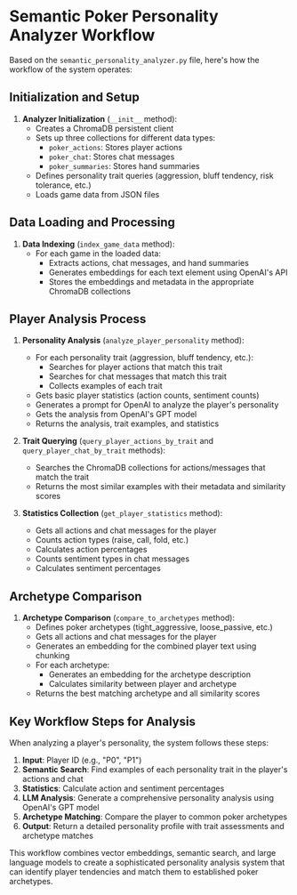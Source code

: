 # Semantic Poker Personality Analyzer Workflow

Based on the `semantic_personality_analyzer.py` file, here's how the workflow of the system operates:

## Initialization and Setup

1. **Analyzer Initialization** (`__init__` method):
   - Creates a ChromaDB persistent client
   - Sets up three collections for different data types:
     - `poker_actions`: Stores player actions
     - `poker_chat`: Stores chat messages
     - `poker_summaries`: Stores hand summaries
   - Defines personality trait queries (aggression, bluff tendency, risk tolerance, etc.)
   - Loads game data from JSON files

## Data Loading and Processing

1. **Data Indexing** (`index_game_data` method):
   - For each game in the loaded data:
     - Extracts actions, chat messages, and hand summaries
     - Generates embeddings for each text element using OpenAI's API
     - Stores the embeddings and metadata in the appropriate ChromaDB collections

## Player Analysis Process

1. **Personality Analysis** (`analyze_player_personality` method):

   - For each personality trait (aggression, bluff tendency, etc.):
     - Searches for player actions that match this trait
     - Searches for chat messages that match this trait
     - Collects examples of each trait
   - Gets basic player statistics (action counts, sentiment counts)
   - Generates a prompt for OpenAI to analyze the player's personality
   - Gets the analysis from OpenAI's GPT model
   - Returns the analysis, trait examples, and statistics

2. **Trait Querying** (`query_player_actions_by_trait` and `query_player_chat_by_trait` methods):

   - Searches the ChromaDB collections for actions/messages that match the trait
   - Returns the most similar examples with their metadata and similarity scores

3. **Statistics Collection** (`get_player_statistics` method):
   - Gets all actions and chat messages for the player
   - Counts action types (raise, call, fold, etc.)
   - Calculates action percentages
   - Counts sentiment types in chat messages
   - Calculates sentiment percentages

## Archetype Comparison

1. **Archetype Comparison** (`compare_to_archetypes` method):
   - Defines poker archetypes (tight_aggressive, loose_passive, etc.)
   - Gets all actions and chat messages for the player
   - Generates an embedding for the combined player text using chunking
   - For each archetype:
     - Generates an embedding for the archetype description
     - Calculates similarity between player and archetype
   - Returns the best matching archetype and all similarity scores

## Key Workflow Steps for Analysis

When analyzing a player's personality, the system follows these steps:

1. **Input**: Player ID (e.g., "P0", "P1")
2. **Semantic Search**: Find examples of each personality trait in the player's actions and chat
3. **Statistics**: Calculate action and sentiment percentages
4. **LLM Analysis**: Generate a comprehensive personality analysis using OpenAI's GPT model
5. **Archetype Matching**: Compare the player to common poker archetypes
6. **Output**: Return a detailed personality profile with trait assessments and archetype matches

This workflow combines vector embeddings, semantic search, and large language models to create a sophisticated personality analysis system that can identify player tendencies and match them to established poker archetypes.

